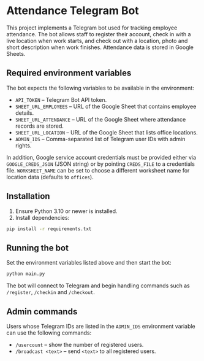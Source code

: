 # Attendance Telegram Bot

This project implements a Telegram bot used for tracking employee attendance. The bot allows staff to register their account, check in with a live location when work starts, and check out with a location, photo and short description when work finishes. Attendance data is stored in Google Sheets.

## Required environment variables

The bot expects the following variables to be available in the environment:

- `API_TOKEN` – Telegram Bot API token.
- `SHEET_URL_EMPLOYEES` – URL of the Google Sheet that contains employee details.
- `SHEET_URL_ATTENDANCE` – URL of the Google Sheet where attendance records are stored.
- `SHEET_URL_LOCATION` – URL of the Google Sheet that lists office locations.
- `ADMIN_IDS` – Comma-separated list of Telegram user IDs with admin rights.

In addition, Google service account credentials must be provided either via `GOOGLE_CREDS_JSON` (JSON string) or by pointing `CREDS_FILE` to a credentials file. `WORKSHEET_NAME` can be set to choose a different worksheet name for location data (defaults to `offices`).

## Installation

1. Ensure Python 3.10 or newer is installed.
2. Install dependencies:

```bash
pip install -r requirements.txt
```

## Running the bot

Set the environment variables listed above and then start the bot:

```bash
python main.py
```

The bot will connect to Telegram and begin handling commands such as `/register`, `/checkin` and `/checkout`.

## Admin commands

Users whose Telegram IDs are listed in the `ADMIN_IDS` environment variable can use the following commands:

- `/usercount` – show the number of registered users.
- `/broadcast <text>` – send `<text>` to all registered users.

